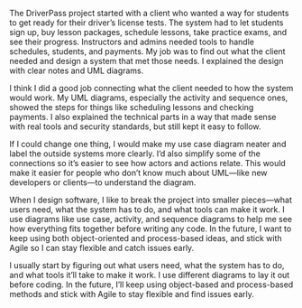 The DriverPass project started with a client who wanted a way for students to get ready for their driver’s license tests. The system had to let students sign up, buy lesson packages, schedule lessons, take practice exams, and see their progress. Instructors and admins needed tools to handle schedules, students, and payments. My job was to find out what the client needed and design a system that met those needs. I explained the design with clear notes and UML diagrams.

I think I did a good job connecting what the client needed to how the system would work. My UML diagrams, especially the activity and sequence ones, showed the steps for things like scheduling lessons and checking payments. I also explained the technical parts in a way that made sense with real tools and security standards, but still kept it easy to follow.

If I could change one thing, I would make my use case diagram neater and label the outside systems more clearly. I’d also simplify some of the connections so it’s easier to see how actors and actions relate. This would make it easier for people who don’t know much about UML—like new developers or clients—to understand the diagram.

When I design software, I like to break the project into smaller pieces—what users need, what the system has to do, and what tools can make it work. I use diagrams like use case, activity, and sequence diagrams to help me see how everything fits together before writing any code. In the future, I want to keep using both object-oriented and process-based ideas, and stick with Agile so I can stay flexible and catch issues early.

I usually start by figuring out what users need, what the system has to do, and what tools it’ll take to make it work. I use different diagrams to lay it out before coding. In the future, I’ll keep using object-based and process-based methods and stick with Agile to stay flexible and find issues early.
